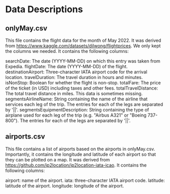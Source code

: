 # Data Descriptions

## onlyMay.csv

This file contains the flight data for the month of May 2022. It was derived from https://www.kaggle.com/datasets/dilwong/flightprices. We only kept the columns we needed. It contains the following columns:

searchDate: The date (YYYY-MM-DD) on which this entry was taken from Expedia.
flightDate: The date (YYYY-MM-DD) of the flight.
destinationAirport: Three-character IATA airport code for the arrival location.
travelDuration: The travel duration in hours and minutes.
isNonStop: Boolean for whether the flight is non-stop.
totalFare: The price of the ticket (in USD) including taxes and other fees.
totalTravelDistance: The total travel distance in miles. This data is sometimes missing.
segmentsAirlineName: String containing the name of the airline that services each leg of the trip. The entries for each of the legs are separated by '||'.
segmentsEquipmentDescription: String containing the type of airplane used for each leg of the trip (e.g. "Airbus A321" or "Boeing 737-800"). The entries for each of the legs are separated by '||'.

## airports.csv

This file contains a list of airports based on the airports in onlyMay.csv. Importantly, it contains the longitude and latitude of each airport so that they can be plotted on a map. It was derived from https://github.com/ip2location/ip2location-iata-icao. It contains the following columns:

airport: name of the airport.
iata: three-character IATA airport code.
latitude: latitude of the airport.
longitude: longitude of the airport.